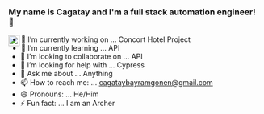 ### My name is Cagatay and I'm a full stack automation engineer! 👋
<a href="https://www.linkedin.com/in/%C3%A7a%C4%9Fatay-b-g%C3%B6nen-70ba6b173/">
  <img align="left" alt="Cagatay's LinkedIN" width="22px" src="https://raw.githubusercontent.com/peterthehan/peterthehan/master/assets/linkedin.svg" />
</a>


- 🔭 I’m currently working on ... Concort Hotel Project
- 🌱 I’m currently learning ... API
- 👯 I’m looking to collaborate on ... API
- 🤔 I’m looking for help with ... Cypress
- 💬 Ask me about ... Anything
- 📫 How to reach me: ... cagataybayramgonen@gmail.com
- 😄 Pronouns: ... He/Him
- ⚡ Fun fact: ... I am an Archer

